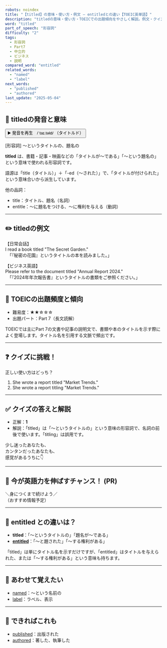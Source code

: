 ```yaml
---
robots: noindex
title: "【titled】の意味・使い方・例文 ― entitledとの違い【TOEIC英単語】"
description: "titledの意味・使い方・TOEICでの出題傾向をやさしく解説。例文・クイズ付きでentitledとの違いもわかりやすく学べます。"
word: "titled"
part_of_speech: "形容詞"
difficulty: "2"
tags:
  - 形容詞
  - Part7
  - 中立的
  - ビジネス
  - 説明
compared_word: "entitled"
related_words:
  - "named"
  - "label"
next_words:
  - "published"
  - "authored"
last_update: "2025-05-04"
---
```


## 🔰 titledの発音と意味

<button class="play-audio" onclick="playTTS('titled')">
  <span class="play-audio-main">
    ▶️ 発音を再生　/ˈtaɪ.təld/
  </span>
  <span class="play-audio-sub">
    （タイトルド）
  </span>
</button>

[形容詞] ～というタイトルの、題名の

**titled** は、書籍・記事・映画などの「タイトルが～である」「～という題名の」という意味で使われる形容詞です。

語源は「title（タイトル）」＋「-ed（～された）」で、「タイトルが付けられた」という意味合いから派生しています。

他の品詞：  
- title：タイトル、題名（名詞）
- entitle：～に題名をつける、～に権利を与える（動詞）

---

## ✏️ titledの例文

【日常会話】  
I read a book titled "The Secret Garden."  
　「『秘密の花園』というタイトルの本を読みました。」

【ビジネス英語】  
Please refer to the document titled "Annual Report 2024."  
　「『2024年年次報告書』というタイトルの書類をご参照ください。」

---

## 🎯 TOEICの出題頻度と傾向

- 難易度：★★☆☆☆
- 出題パート：Part 7（長文読解）

TOEICでは主にPart 7の文書や記事の説明文で、書類や本のタイトルを示す際によく登場します。タイトル名を引用する文脈で頻出です。

---

## ❓ クイズに挑戦！

正しい使い方はどっち？

1. She wrote a report titled "Market Trends."  
2. She wrote a report titling "Market Trends."

---

## ✅ クイズの答えと解説

- 正解：**1**
- 解説：「titled」は「～というタイトルの」という意味の形容詞で、名詞の前後で使います。「titling」は誤用です。

少し迷ったあなたも、  
カンタンだったあなたも、  
感覚があるうちに👇️

---

## 🚀 今が英語力を伸ばすチャンス！ (PR)

<div class="info-center">
＼身につくまで続けよう／<br>  
（おすすめ情報予定）
</div>

---

## 🤔  entitled との違いは？

- **titled**：「～というタイトルの」「題名が～である」
- **[entitled](/word/entitled)**：「～と題された」「～する権利がある」

「titled」は単にタイトル名を示すだけですが、「entitled」はタイトルを与えられた、または「～する権利がある」という意味も持ちます。

---

## 🧩 あわせて覚えたい

- [named](/word/named)：～という名前の
- [label](/word/label)：ラベル、表示

---

## 📖 できればこれも

- [published](/word/published)：出版された
- [authored](/word/authored)：著した、執筆した

<!-- cvid: aid25_bid24 -->
